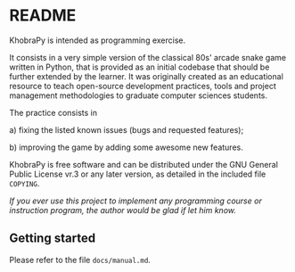 
 README
 ==============================

 KhobraPy is intended as programming exercise.

 It consists in a very simple version of the classical 80s' arcade snake game
 written in Python, that is provided as an initial codebase  that should be 
 further extended by the learner. It was originally created as an educational
 resource to teach open-source development practices, tools and project
 management methodologies to graduate computer sciences students.

 The practice consists in

 a) fixing the listed known issues (bugs and requested features);
   
 b) improving the game by adding some awesome new features.

 KhobraPy is free software and can be distributed under the GNU General Public
 License vr.3 or any later version, as detailed in the included file `COPYING`.

 _If you ever use this project to implement any programming course or instruction
  program, the author would be glad if let him know._ 


 Getting started
 ------------------------------

 Please refer to the file `docs/manual.md`.